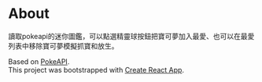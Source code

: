 # About

讀取pokeapi的迷你圖鑑，可以點選精靈球按鈕把寶可夢加入最愛、也可以在最愛列表中移除寶可夢模擬抓寶和放生。<br>

Based on [PokeAPI](https://pokeapi.co/).<br>
This project was bootstrapped with [Create React App](https://github.com/facebook/create-react-app).

